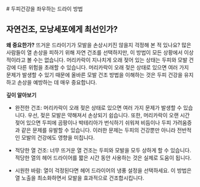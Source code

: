 
﻿# 두피건강을 좌우하는 드라이 방법
## 자연건조, 모낭세포에게 최선인가?

  
**왜 중요한가?**
뜨거운 드라이기가 모발을 손상시키진 않을지 걱정해 본 적 있나요? 많은 사람들이 열 손상을 피하기 위해 자연 건조를 선택하지만, 이 방법이 모든 상황에서 이상적이라고 볼 수는 없습니다. 머리카락이 지나치게 오래 젖어 있는 상태는 두피와 모발 건강에 다른 위험을 초래할 수 있습니다. 머리카락이 오래 젖은 상태로 있으면 여러 가지 문제가 발생할 수 있기 때문에 올바른 모발 건조 방법을 이해하는 것은 두피 건강을 유지하고 손상을 예방하는 데 매우 중요합니다.  
  
**깊이 알아보기**

 - 완전한 건조: 머리카락이 오래 젖은 상태로 있으면 여러 가지 문제가 발생할 수 있습니다. 우선, 젖은 모발은 약해져서 손상되기 쉽습니다. 또한, 머리카락이 오랜 시간 젖어 있으면 두피에 곰팡이나 박테리아가 번식하기 쉬워져 비듬이나 두피 가려움증과 같은 문제를 유발할 수 있습니다. 이러한 문제는 두피의 건강뿐만 아니라 전반적인 모발의 건강에도 영향을 미칩니다.  
  
 - 적당한 열 건조: 너무 뜨거운 열 건조는 두피와 모발을 모두 상하게 할 수 있습니다. 적당한 열의 헤어 드라이어를 짧은 시간 동안 사용하는 것은 실제로 도움이 됩니다.  
  
 - 시원한 바람: 열이 걱정된다면 헤어 드라이어의 냉풍 설정을 선택하세요. 이 방법은 열 노출을 최소화하면서 모발을 효과적으로 건조합시킵니다.
<!--stackedit_data:
eyJoaXN0b3J5IjpbLTIzOTE5MjA5OCwtMTczMTgxNzE2Ml19
-->
